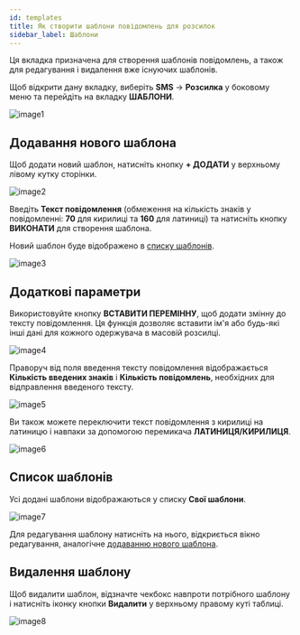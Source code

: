 ```yaml
---
id: templates
title: Як створити шаблони повідомлень для розсилок
sidebar_label: Шаблони
---
```


Ця вкладка призначена для створення шаблонів повідомлень, а також для редагування і видалення вже існуючих шаблонів.

Щоб відкрити дану вкладку, виберіть **SMS** → **Розсилка** у боковому меню та перейдіть на вкладку **ШАБЛОНИ**.

![image1](/img/uk/client_send_sms_templates/image1.png)

## Додавання нового шаблона

Щоб додати новий шаблон, натисніть кнопку **+ ДОДАТИ** у верхньому лівому кутку сторінки.

![image2](/img/uk/client_send_sms_templates/image2.png)

Введіть **Текст повідомлення** (обмеження на кількість знаків у повідомленні: **70** для кирилиці та **160** для латиниці) та натисніть кнопку **ВИКОНАТИ** для створення шаблона.

Новий шаблон буде відображено в [списку шаблонів](#список-шаблонів).

![image3](/img/uk/client_send_sms_templates/image3.png)

## Додаткові параметри

Використовуйте кнопку **ВСТАВИТИ ПЕРЕМІННУ**, щоб додати змінну до тексту повідомлення. Ця функція дозволяє вставити ім'я або будь-які інші дані для кожного одержувача в масовій розсилці.

![image4](/img/uk/client_send_sms_templates/image4.png)

Праворуч від поля введення тексту повідомлення відображається **Кількість введених знаків** і **Кількість повідомлень**, необхідних для відправлення введеного тексту.

![image5](/img/uk/client_send_sms_templates/image5.png)

Ви також можете переключити текст повідомлення з кирилиці на латиницю і навпаки за допомогою перемикача **ЛАТИНИЦЯ/КИРИЛИЦЯ**.

![image6](/img/uk/client_send_sms_templates/image6.png)

## Список шаблонів

Усі додані шаблони відображаються у списку **Свої шаблони**.

![image7](/img/uk/client_send_sms_templates/image7.png)

Для редагування шаблону натисніть на нього, відкриється вікно редагування, аналогічне [додаванню нового шаблона](#додавання-нового-шаблона).

## Видалення шаблону

Щоб видалити шаблон, відзначте чекбокс навпроти потрібного шаблону і натисніть іконку кнопки **Видалити** у верхньому правому куті таблиці.

![image8](/img/uk/client_send_sms_templates/image8.png)
